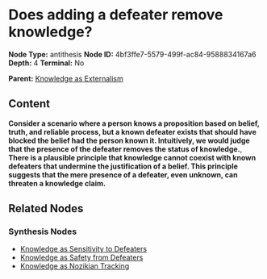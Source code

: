 # Does adding a defeater remove knowledge?

**Node Type:** antithesis
**Node ID:** 4bf3ffe7-5579-499f-ac84-9588834167a6
**Depth:** 4
**Terminal:** No

**Parent:** [Knowledge as Externalism](knowledge-as-externalism-synthesis-c64b62e9-917a-4b11-a94f-79dd88bc3770.md)

## Content

**Consider a scenario where a person knows a proposition based on belief, truth, and reliable process, but a known defeater exists that should have blocked the belief had the person known it. Intuitively, we would judge that the presence of the defeater removes the status of knowledge.**, **There is a plausible principle that knowledge cannot coexist with known defeaters that undermine the justification of a belief. This principle suggests that the mere presence of a defeater, even unknown, can threaten a knowledge claim.**

## Related Nodes

### Synthesis Nodes

- [Knowledge as Sensitivity to Defeaters](knowledge-as-sensitivity-to-defeaters-synthesis-193e2cd5-f604-4b72-bf7e-704dd1212992.md)
- [Knowledge as Safety from Defeaters](knowledge-as-safety-from-defeaters-synthesis-2b74ea21-fc20-4b2a-85b9-d09843484fbf.md)
- [Knowledge as Nozikian Tracking](knowledge-as-nozikian-tracking-synthesis-e7960762-7368-4ac6-a045-42df252bbb3f.md)
